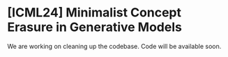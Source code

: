# [ICML24] Minimalist Concept Erasure in Generative Models

We are working on cleaning up the codebase. Code will be available soon.
